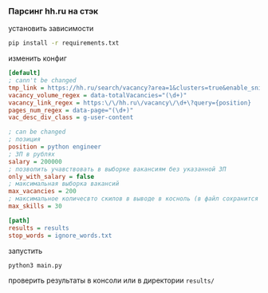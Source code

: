 ### Парсинг hh.ru на стэк  

установить зависимости  
```bash
pip install -r requirements.txt
```

изменить конфиг
```ini
[default]
; cann't be changed
tmp_link = https://hh.ru/search/vacancy?area=1&clusters=true&enable_snippets=true&only_with_salary={ows}&salary={salary}&text={position}&page={page_num}
vacancy_volume_regex = data-totalVacancies="(\d+)"
vacancy_link_regex = https:\/\/hh.ru\/vacancy\/\d+\?query={position}
pages_num_regex = data-page="(\d+)"
vac_desc_div_class = g-user-content

; can be changed
; позиция
position = python engineer 
; ЗП в рублях
salary = 200000
; позволить учавствовать в выборке вакансиям без указанной ЗП
only_with_salary = false
; максимальная выборка вакансий
max_vacancies = 200
; максимальное количесвто скилов в выводе в косноль (в файл сохранится все)
max_skills = 30

[path]
results = results
stop_words = ignore_words.txt
```

запустить  
```bash
python3 main.py
```

проверить результаты в консоли или в директории `results/`